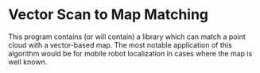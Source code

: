# Vector Scan to Map Matching

This program contains (or will contain) a library which can match a point cloud with a vector-based map. The most notable application of this algorithm would be for mobile robot localization in cases where the map is well known.
